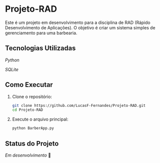 # Projeto-RAD

Este é um projeto em desenvolvimento para a disciplina de RAD (Rápido Desenvolvimento de Aplicações). O objetivo é criar um sistema simples de gerenciamento para uma barbearia.

## Tecnologias Utilizadas

*Python*

*SQLite*


## Como Executar

1. Clone o repositório:

   ```bash
   git clone https://github.com/LucasF-Fernandes/Projeto-RAD.git
   cd Projeto-RAD


2. Execute o arquivo principal:

   ```bash
   python BarberApp.py


## Status do Projeto

*Em desenvolvimento* 🚧
